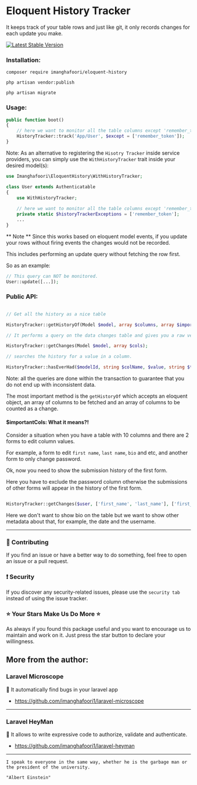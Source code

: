 # Eloquent History Tracker


It keeps track of your table rows and just like git, it only records changes for each update you make.


[![Latest Stable Version](https://poser.pugx.org/imanghafoori/eloquent-history/v/stable)](https://packagist.org/packages/imanghafoori/eloquent-history)


### Installation:
```
composer require imanghafoori/eloquent-history

php artisan vendor:publish

php artisan migrate
```

### Usage:

```php
public function boot()
{
    // here we want to monitor all the table columns except 'remember_token'
    HistoryTracker::track('App/User', $except = ['remember_token']);
}

```
Note: As an alternative to registering the `Hisotry Tracker` inside service providers, you can simply use the `WithHistoryTracker` trait inside your desired model(s):

```php
use Imanghafoori\EloquentHistory\WithHistoryTracker;

class User extends Authenticatable
{
    use WithHistoryTracker;
    
    // here we want to monitor all the table columns except 'remember_token'
    private static $historyTrackerExceptions = ['remember_token']; 
    ...
}
``` 

** Note ** Since this works based on eloquent model events, if you update your rows without firing events the changes would not be recorded.

This includes performing an update query without fetching the row first.

So as an example:

```php
// This query can NOT be monitored.
User::update([...]);
```


### Public API:

```php

// Get all the history as a nice table

HistoryTracker::getHistoryOf(Model $model, array $columns, array $importantCols = []);

// It performs a query on the data changes table and gives you a raw version of changes.

HistoryTracker::getChanges(Model $model, array $cols);

// searches the history for a value in a column.

HistoryTracker::hasEverHad($modelId, string $colName, $value, string $tableName);


```

Note: all the queries are done within the transaction to guarantee that you do not end up with inconsistent data.


The most important method is the `getHistoryOf` which accepts an eloquent object, an array of columns to be fetched and an array of columns to be counted as a change.


#### $importantCols: What it means?!


Consider a situation when you have a table with 10 columns and there are 2 forms to edit column values.

For example, a form to edit `first name`, `last name`, `bio` and etc, and another form to only change password.

Ok, now you need to show the submission history of the first form.

Here you have to exclude the password column otherwise the submissions of other forms will appear in the history of the first form.


```php

HistoryTracker::getChanges($user, ['first_name', 'last_name'], ['first_name', 'last_name', 'bio']);

```

Here we don't want to show bio on the table but we want to show other metadata about that, for example, the date and the username.

--------------------


### :raising_hand: Contributing 

If you find an issue or have a better way to do something, feel free to open an issue or a pull request.


### :exclamation: Security

If you discover any security-related issues, please use the `security tab` instead of using the issue tracker.



### :star: Your Stars Make Us Do More :star:

As always if you found this package useful and you want to encourage us to maintain and work on it. Just press the star button to declare your willingness.



## More from the author:


### Laravel Microscope


:gem: It automatically find bugs in your laravel app


- https://github.com/imanghafoori1/laravel-microscope

-------------

### Laravel HeyMan

:gem: It allows to write expressive code to authorize, validate and authenticate.


- https://github.com/imanghafoori1/laravel-heyman

--------------


<p align="center">
 
    I speak to everyone in the same way, whether he is the garbage man or the president of the university. 

    "Albert Einstein"

</p>



